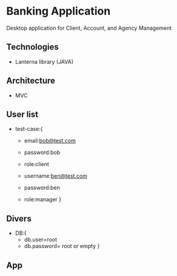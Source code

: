 # Banking Application
Desktop application for Client, Account, and Agency Management

## Technologies
  * Lanterna library (JAVA)

## Architecture
  * MVC	

## User list

* test-case:{
  * email:bob@test.com
  * password:bob
  * role:client
  
  * username:ben@test.com
  * password:ben
  * role:manager
 }


## Divers
  
  * DB:{
  	* db.user=root
	* db.password= root or empty
  }

## App

